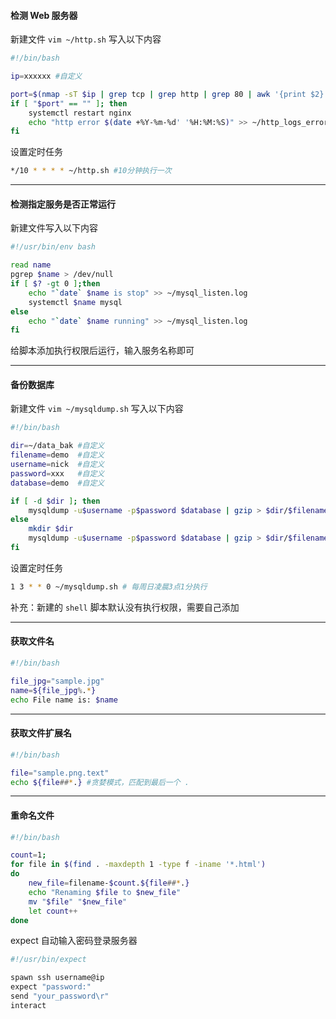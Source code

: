 #### 检测 Web 服务器

新建文件 `vim ~/http.sh` 写入以下内容

```sh
#!/bin/bash

ip=xxxxxx #自定义

port=$(nmap -sT $ip | grep tcp | grep http | grep 80 | awk '{print $2}')
if [ "$port" == "" ]; then
    systemctl restart nginx
    echo "http error $(date +%Y-%m-%d' '%H:%M:%S)" >> ~/http_logs_error.log
fi
```

设置定时任务

```sh
*/10 * * * * ~/http.sh #10分钟执行一次
```

---

#### 检测指定服务是否正常运行

新建文件写入以下内容

```sh
#!/usr/bin/env bash

read name
pgrep $name > /dev/null
if [ $? -gt 0 ];then
    echo "`date` $name is stop" >> ~/mysql_listen.log
    systemctl $name mysql
else
    echo "`date` $name running" >> ~/mysql_listen.log
fi
```

给脚本添加执行权限后运行，输入服务名称即可

---

#### 备份数据库

新建文件 `vim ~/mysqldump.sh` 写入以下内容

```sh
#!/bin/bash

dir=~/data_bak #自定义
filename=demo  #自定义
username=nick  #自定义
password=xxx   #自定义
database=demo  #自定义

if [ -d $dir ]; then
    mysqldump -u$username -p$password $database | gzip > $dir/$filename\_$(date +%Y%m%d).sql.gz
else
    mkdir $dir
    mysqldump -u$username -p$password $database | gzip > $dir/$filename\_$(date +%Y%m%d).sql.gz
fi
```

设置定时任务

```sh
1 3 * * 0 ~/mysqldump.sh # 每周日凌晨3点1分执行
```

补充：新建的 `shell` 脚本默认没有执行权限，需要自己添加

---

#### 获取文件名

```sh
#!/bin/bash

file_jpg="sample.jpg"
name=${file_jpg%.*}
echo File name is: $name
```

---

#### 获取文件扩展名

```sh
#!/bin/bash

file="sample.png.text"
echo ${file##*.} #贪婪模式，匹配到最后一个 .
```

---

#### 重命名文件

```sh
#!/bin/bash

count=1;
for file in $(find . -maxdepth 1 -type f -iname '*.html')
do
    new_file=filename-$count.${file##*.}
    echo "Renaming $file to $new_file"
    mv "$file" "$new_file"
    let count++
done
```

expect 自动输入密码登录服务器

```sh
#!/usr/bin/expect

spawn ssh username@ip
expect "password:"
send "your_password\r"
interact
```